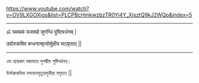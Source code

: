 https://www.youtube.com/watch?v=OV9LXGOXjgs&list=PLCPBcHmkwzbzTR0Yi4Y_XjsztQ9kJ2WQp&index=5

--------------------

ॐ त्र्यम्बकं यजामहे सुगन्धिं पुष्टिवर्धनम् |

उर्वारुकमिव बन्धनान्मृत्योर्मुक्षीय माऽमृतात् ||

--------------

ওম ত্র্যম্বকম যজামহে সুগন্ধীম পুষ্টিবর্ধনম্।

উর্ভারুকমিভ বন্দনানমৃত্যুরমুখীয়া মমৃতত ||
